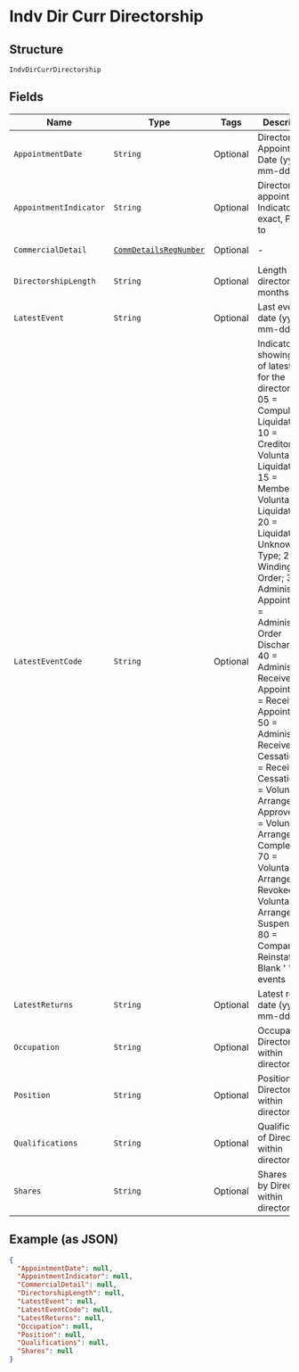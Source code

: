 
# Indv Dir Curr Directorship

## Structure

`IndvDirCurrDirectorship`

## Fields

| Name | Type | Tags | Description | Getter | Setter |
|  --- | --- | --- | --- | --- | --- |
| `AppointmentDate` | `String` | Optional | Director Appointment Date (yyyy-mm-dd) | String getAppointmentDate() | setAppointmentDate(String appointmentDate) |
| `AppointmentIndicator` | `String` | Optional | Directorship appointment Indicator - E-exact, P-prior to | String getAppointmentIndicator() | setAppointmentIndicator(String appointmentIndicator) |
| `CommercialDetail` | [`CommDetailsRegNumber`](../../doc/models/comm-details-reg-number.md) | Optional | - | CommDetailsRegNumber getCommercialDetail() | setCommercialDetail(CommDetailsRegNumber commercialDetail) |
| `DirectorshipLength` | `String` | Optional | Length of directorship in months | String getDirectorshipLength() | setDirectorshipLength(String directorshipLength) |
| `LatestEvent` | `String` | Optional | Last event date (yyyy-mm-dd) | String getLatestEvent() | setLatestEvent(String latestEvent) |
| `LatestEventCode` | `String` | Optional | Indicator showing type of latest event for the directorship - 05 = Compulsory Liquidation; 10 = Creditors Voluntary Liquidation; 15 = Members Voluntary Liquidation; 20 = Liquidation of Unknown Type; 25 = Winding up Order; 30 = Administrator Appointed; 35 = Administration Order Discharged; 40 = Administrative Receiver Appointed; 45 = Receiver Appointment; 50 = Administrative Receiver Cessation; 55 = Receiver Cessation; 60 = Voluntary Arrangement Approved; 65 = Voluntary Arrangement Completed; 70 = Voluntary Arrangement Revoked; 75 = Voluntary Arrangement Suspended; 80 = Company Reinstated; Blank ' ' no events | String getLatestEventCode() | setLatestEventCode(String latestEventCode) |
| `LatestReturns` | `String` | Optional | Latest returns date (yyyy-mm-dd) | String getLatestReturns() | setLatestReturns(String latestReturns) |
| `Occupation` | `String` | Optional | Occupation of Director within directorship | String getOccupation() | setOccupation(String occupation) |
| `Position` | `String` | Optional | Position for Director within directorship | String getPosition() | setPosition(String position) |
| `Qualifications` | `String` | Optional | Qualifications of Director within directorship | String getQualifications() | setQualifications(String qualifications) |
| `Shares` | `String` | Optional | Shares held by Director within directorship | String getShares() | setShares(String shares) |

## Example (as JSON)

```json
{
  "AppointmentDate": null,
  "AppointmentIndicator": null,
  "CommercialDetail": null,
  "DirectorshipLength": null,
  "LatestEvent": null,
  "LatestEventCode": null,
  "LatestReturns": null,
  "Occupation": null,
  "Position": null,
  "Qualifications": null,
  "Shares": null
}
```

